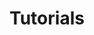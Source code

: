 ---
title: Tutorials
excerpt: This is the Tutorials archive excerpt.
topics: [ ]

seo_title: Tutorials by Paul Shryock

content_type: archive
layout: _layouts/tutorials
body_class: [
	archive,
	tutorials
]
---